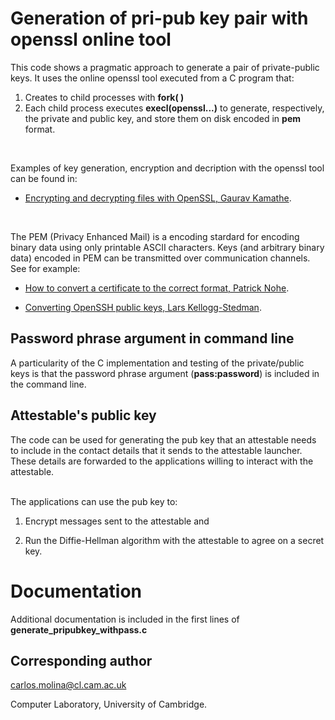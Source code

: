 # Generation of pri-pub key pair with openssl online tool
This code shows a pragmatic approach to generate a pair of private-public keys.
It uses the online openssl tool executed from a C program that:
</br> 

1. Creates to child processes with __fork( )__
1. Each child process executes __execl(openssl...)__  to  generate,
    respectively, the private and public key, and store them on disk
    encoded in __pem__ format.
</br>



Examples of key generation, encryption and decription with
the openssl tool can be found in: 

- [Encrypting and decrypting files with OpenSSL, Gaurav Kamathe](https://opensource.com/article/21/4/encryption-decryption-openssl).

</br>

The PEM (Privacy Enhanced Mail) is a encoding stardard for
encoding binary data using only printable ASCII characters.
Keys (and arbitrary binary data) encoded in PEM can be
transmitted over communication channels. See for
example:

- [How to convert a certificate to the correct format, Patrick Nohe](https://www.thesslstore.com/blog/how-to-convert-a-certificate-to-the-correct-format/).

- [Converting OpenSSH public keys, Lars Kellogg-Stedman](https://blog.oddbit.com/post/2011-05-08-converting-openssh-public-keys/).


## Password phrase argument in command line
A particularity of the C implementation and testing of the
private/public keys is
that the password phrase argument (__pass:password__) is included 
in the command line. 


## Attestable's public key
The code can be used for generating the pub key that an
attestable needs to include in the contact details that it sends to
the attestable launcher. These details are forwarded to the
applications willing to interact with the attestable. 

</br>The applications can use the pub key to: 

1. Encrypt messages sent to the attestable and

1. Run the Diffie-Hellman algorithm with the attestable to agree on
    a secret key.
     
 
# Documentation 
Additional documentation is included in the first lines of  __generate_pripubkey_withpass.c__ 

   
## Corresponding author  
carlos.molina@cl.cam.ac.uk

Computer Laboratory, University of Cambridge.
 
 
